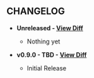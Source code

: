 CHANGELOG
---------

- **Unreleased - [View Diff](https://github.com/westonganger/active_record_case_insensitive_finders/compare/v0.9.0...master)**
  * Nothing yet

- **v0.9.0 - TBD - [View Diff](https://github.com/westonganger/active_record_case_insensitive_finders/compare/...v0.9.0)**
  * Initial Release
